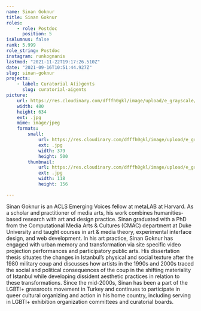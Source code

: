 ```yaml
---
name: Sinan Goknur
title: Sinan Goknur
roles:
    - role: Postdoc
      position: 5
isAlumnus: false
rank: 5.999
role_string: Postdoc
instagram: runkognanis
lastmod: "2021-11-22T19:17:26.510Z"
date: "2021-09-16T10:51:44.927Z"
slug: sinan-goknur
projects:
    - label: Curatorial A(i)gents
      slug: curatorial-aigents
picture:
    url: https://res.cloudinary.com/dfffh0gkl/image/upload/e_grayscale/v1636565827/sinan_720a2723a1.jpg
    width: 480
    height: 634
    ext: .jpg
    mime: image/jpeg
    formats:
        small:
            url: https://res.cloudinary.com/dfffh0gkl/image/upload/e_grayscale/v1636565828/small_sinan_720a2723a1.jpg
            ext: .jpg
            width: 379
            height: 500
        thumbnail:
            url: https://res.cloudinary.com/dfffh0gkl/image/upload/e_grayscale/v1636565827/thumbnail_sinan_720a2723a1.jpg
            ext: .jpg
            width: 118
            height: 156

---
```

Sinan Goknur is an ACLS Emerging Voices fellow at metaLAB at Harvard. As a scholar and practitioner of media arts, his work combines humanities-based research with art and design practice.  Sinan graduated with a PhD from the Computational Media Arts & Cultures (CMAC) department at Duke University and taught courses in art & media theory, experimental interface design, and web development. In his art practice, Sinan Goknur has engaged with urban memory and transformation via site specific video projection performances and participatory public arts. His dissertation thesis situates the changes in Istanbul’s physical and social texture after the 1980 military coup and discusses how artists in the 1990s and 2000s traced the social and political consequences of the coup in the shifting materiality of Istanbul while developing dissident aesthetic practices in relation to these transformations. Since the mid-2000s, Sinan has been a part of the LGBTI+ grassroots movement in Turkey and continues to participate in queer cultural organizing and action in his home country, including serving in LGBTI+ exhibition organization committees and curatorial boards.